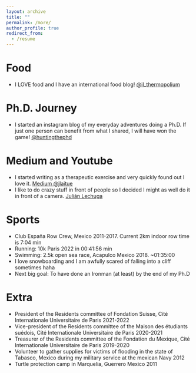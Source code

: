 ```yaml
---
layout: archive
title: ""
permalink: /more/
author_profile: true
redirect_from:
  - /resume
---
```


Food
======
* I LOVE food and I have an international food blog! [@il_thermopolium](https://www.instagram.com/il_thermopolium/)

Ph.D. Journey
======
* I started an instagram blog of my everyday adventures doing a Ph.D. If just one person can benefit from what I shared, I will have won the game! [@huntingthephd](https://www.instagram.com/il_thermopolium/)

Medium and Youtube
======
* I started writing as a therapeutic exercise and very quickly found out I love it. [Medium @jlaitue](https://medium.com/@jlaitue)
* I like to do crazy stuff in front of people so I decided I might as well do it in front of a camera. [Julián Lechuga](https://www.youtube.com/channel/UCLe6g_04NWVkgTGVYsc-bQA)


Sports
======
* Club España Row Crew, Mexico 2011-2017. Current 2km indoor row time is 7:04 min
* Running: 10k Paris 2022 in 00:41:56 min
* Swimming: 2.5k open sea race, Acapulco Mexico 2018. ~01:35:00
* I love snowboarding and I am awfully scared of falling into a cliff sometimes haha
* Next big goal: To have done an Ironman (at least) by the end of my Ph.D

Extra
======
* President of the Residents committee of Fondation Suisse, Cité Internationale Universitaire de Paris 2021-2022
* Vice-president of the Residents committee of the Maison des étudiants suédois, Cité Internationale Universitaire de Paris 2020-2021
* Treasurer of the Residents committee of the Fondation du Mexique, Cité Internationale Universitaire de Paris 2019-2020
* Volunteer to gather supplies for victims of flooding in the state of Tabasco, Mexico during my military service at the mexican Navy 2012
* Turtle protection camp in Marquelia, Guerrero Mexico 2011

<!-- Books
======

I like all types of books but in particular scientific ones and novels from latin american authors. For a full list of my interests in books click [here](https://www.goodreads.com/review/list/47034270?ref=nav_mybooks) -->
